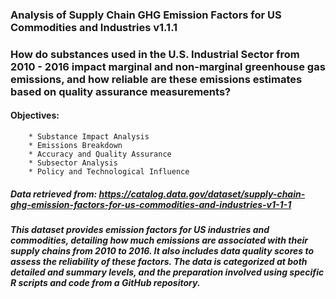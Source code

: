 ### Analysis of Supply Chain GHG Emission Factors for US Commodities and Industries v1.1.1 

### How do substances used in the U.S. Industrial Sector from 2010 - 2016 impact marginal and non-marginal greenhouse gas emissions, and how reliable are these emissions estimates based on quality assurance measurements?

#### Objectives:
        * Substance Impact Analysis
        * Emissions Breakdown
        * Accuracy and Quality Assurance
        * Subsector Analysis 
        * Policy and Technological Influence

















##### Data retrieved from: https://catalog.data.gov/dataset/supply-chain-ghg-emission-factors-for-us-commodities-and-industries-v1-1-1
##### This dataset provides emission factors for US industries and commodities, detailing how much emissions are associated with their supply chains from 2010 to 2016. It also includes data quality scores to assess the reliability of these factors. The data is categorized at both detailed and summary levels, and the preparation involved using specific R scripts and code from a GitHub repository.

